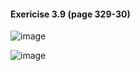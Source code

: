 #### Exericise 3.9 (page 329-30)
![image](https://user-images.githubusercontent.com/36027403/89093368-b2152f80-d387-11ea-9742-140109c70270.png)

![image](https://user-images.githubusercontent.com/36027403/89106113-30f48180-d3f5-11ea-8f0e-fc16872950fd.png)
